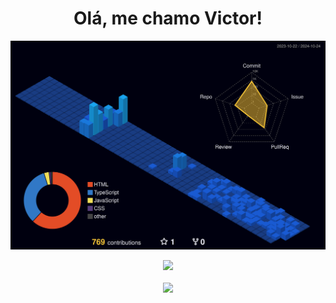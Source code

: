    <div align="center" >
     <h1>Olá, me chamo Victor! </h1> 
  </div>

![](./profile-3d-contrib/profile-night-view.svg)
  <div align="center" >
<a href="https://skillicons.dev"   >
  <img src="https://skillicons.dev/icons?i=git,vscode,javascript,typescript,css,html,react,next,tailwind,sass,nodejs,nest,docker,figma,github,jest,linux,styledcomponents,vercel,vite,bootstrap,mongodb,postgres" />
</a>
  <br />
  <br />
  </div>
   <div align="center" >
     <img src="https://github-profile-trophy.vercel.app/?username=mehiel-victor&row=1&column=6&theme=dracula&margin-w=15&margin-h=15"/>
  </div>
  
 
  
 
